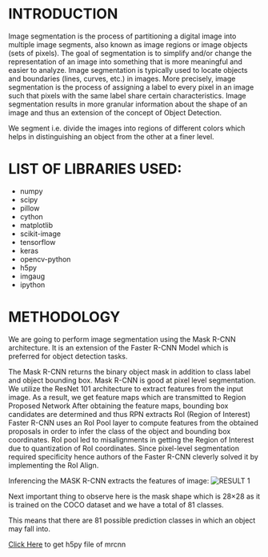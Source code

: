 # INTRODUCTION
Image segmentation is the process of partitioning a digital image into multiple image segments, also known as image regions or image objects (sets of pixels). The goal of segmentation is to simplify and/or change the representation of an image into something that is more meaningful and easier to analyze. Image segmentation is typically used to locate objects and boundaries (lines, curves, etc.) in images. More precisely, image segmentation is the process of assigning a label to every pixel in an image such that pixels with the same label share certain characteristics. Image segmentation results in more granular information about the shape of an image and thus an extension of the concept of Object Detection.

We segment i.e. divide the images into regions of different colors which helps in distinguishing an object from the other at a finer level.

# LIST OF LIBRARIES USED:
- numpy
- scipy
- pillow
- cython
- matplotlib
- scikit-image
- tensorflow
- keras
- opencv-python
- h5py
- imgaug
- ipython

# METHODOLOGY
We are going to perform image segmentation using the Mask R-CNN architecture. It is an extension of the Faster R-CNN Model which is preferred for object detection tasks.

The Mask R-CNN returns the binary object mask in addition to class label and object bounding box. Mask R-CNN is good at pixel level segmentation.
We utilize the ResNet 101 architecture to extract features from the input image. As a result, we get feature maps which are transmitted to Region Proposed Network
After obtaining the feature maps, bounding box candidates are determined and thus RPN extracts RoI (Region of Interest)
Faster R-CNN uses an RoI Pool layer to compute features from the obtained proposals in order to infer the class of the object and bounding box coordinates.
RoI pool led to misalignments in getting the Region of Interest due to quantization of RoI coordinates. Since pixel-level segmentation required specificity hence authors of the Faster R-CNN cleverly solved it by implementing the RoI Align.

Inferencing the MASK R-CNN extracts the features of image:
![RESULT 1](https://user-images.githubusercontent.com/83603244/178092253-68e80fea-a3cc-4ac5-b9f4-68d02c5b2208.jpg)

Next important thing to observe here is the mask shape which is 28×28 as it is trained on the COCO dataset and we have a total of 81 classes.

This means that there are 81 possible prediction classes in which an object may fall into.


[Click Here](https://drive.google.com/file/d/1FEgW1Nw5apSjmjPqHjbNgTsFcTQGwQfe/view?usp=sharing) to get h5py file of mrcnn 
